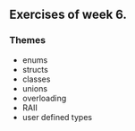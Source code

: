 ## Exercises of week 6.  

### Themes
- enums
- structs
- classes
- unions
- overloading
- RAII
- user defined types